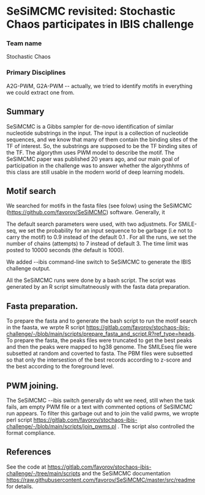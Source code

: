 # SeSiMCMC revisited: Stochastic Chaos participates in IBIS challenge

### Team name
Stochastic Chaos

### Primary Disciplines
A2G-PWM, G2A-PWM -- actually, we tried to identify motifs in everything we could extract one from.

## Summary

SeSiMCMC is a Gibbs sampler for de-novo identification of similar nucleotide substrings in the input. The input is a collection of nucleotide sequences, and we know that many of them contain the binding sites of the TF of interest. So, the substrings are supposed to be the TF binding sites of the TF. The algorythm uses PWM model to describe the motif. The SeSIMCMC paper was published 20 years ago, and our main goal of participation in the challenge was to answer whether the algorythhms of this class are still usable in the modern world of deep learning models.

## Motif search
We searched for motifs in the fasta files (see folow) using the SeSiMCMC (https://github.com/favorov/SeSiMCMC) software.
Generally, it 

The default search parameters were used, with two adjustmets. For SMiLE-seq, we set the probability for an input sequence to be garbage (i.e not to carry the motif) to 0.9 instead of the default 0.1 . For all the runs, we set the number of chains (attempts) to 7 instead of default 3. The time limit was posted to 10000 seconds (the default is 1000). 

We added --ibis command-line switch to SeSiMCMC to generate the IBIS challenge output.

All the SeSiMCMC runs were done by a bash script. The script was generated by an R script simultatneously with the fasta data preparation.


## Fasta preparation.
To  prepare the fasta and to generate the bash script to run the motif search in the faasta, we wrpte R script https://gitlab.com/favorov/stochaos-ibis-challenge/-/blob/main/scripts/prepare_fasta_and_script.R?ref_type=heads. To prepare the fasta, the peaks files were truncated to get the best peaks and then the peaks were mapped to hg38 genome. The SMILEseq file were subsetted at random and coverted to fasta. The PBM files were subsetted so that only the intersestion of the best records according to z-score and the best according to the foreground level.

## PWM joining.
The SeSiMCMC --ibis switch generally do wht we need, still when the task fails, am empty PWM file or a text with commented options of SeSIMCMC run appears. To filter this garbage out and to join the valid pwms, we wropte perl script https://gitlab.com/favorov/stochaos-ibis-challenge/-/blob/main/scripts/join_pwms.pl . The script also controlled the format compliance.

## References
See the code at https://gitlab.com/favorov/stochaos-ibis-challenge/-/tree/main/scripts and the SeSiMCMC documentation https://raw.githubusercontent.com/favorov/SeSiMCMC/master/src/readme for details.
 
